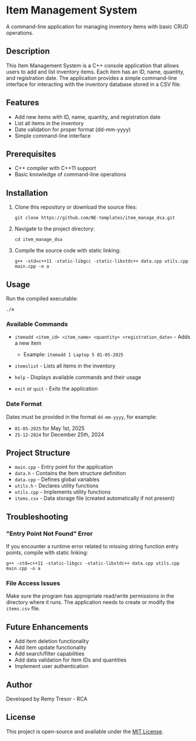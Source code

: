 # Item Management System

A command-line application for managing inventory items with basic CRUD operations.

## Description

This Item Management System is a C++ console application that allows users to add and list inventory items. Each item has an ID, name, quantity, and registration date. The application provides a simple command-line interface for interacting with the inventory database stored in a CSV file.

## Features

- Add new items with ID, name, quantity, and registration date
- List all items in the inventory
- Date validation for proper format (dd-mm-yyyy)
- Simple command-line interface

## Prerequisites

- C++ compiler with C++11 support
- Basic knowledge of command-line operations

## Installation

1. Clone this repository or download the source files:
   ```
   git clone https://github.com/NE-templates/item_manage_dsa.git
   ```

2. Navigate to the project directory:
   ```
   cd item_manage_dsa
   ```

3. Compile the source code with static linking:
   ```
   g++ -std=c++11 -static-libgcc -static-libstdc++ data.cpp utils.cpp main.cpp -o a
   ```

## Usage

Run the compiled executable:
```
./a
```

### Available Commands

- `itemadd <item_id> <item_name> <quantity> <registration_date>` - Adds a new item
  - Example: `itemadd 1 Laptop 5 01-05-2025`
  
- `itemslist` - Lists all items in the inventory

- `help` - Displays available commands and their usage

- `exit` or `quit` - Exits the application

### Date Format

Dates must be provided in the format `dd-mm-yyyy`, for example:
- `01-05-2025` for May 1st, 2025
- `25-12-2024` for December 25th, 2024

## Project Structure

- `main.cpp` - Entry point for the application
- `data.h` - Contains the Item structure definition
- `data.cpp` - Defines global variables
- `utils.h` - Declares utility functions
- `utils.cpp` - Implements utility functions
- `items.csv` - Data storage file (created automatically if not present)

## Troubleshooting

### "Entry Point Not Found" Error

If you encounter a runtime error related to missing string function entry points, compile with static linking:
```
g++ -std=c++11 -static-libgcc -static-libstdc++ data.cpp utils.cpp main.cpp -o a
```

### File Access Issues

Make sure the program has appropriate read/write permissions in the directory where it runs. The application needs to create or modify the `items.csv` file.

## Future Enhancements

- Add item deletion functionality
- Add item update functionality
- Add search/filter capabilities
- Add data validation for item IDs and quantities
- Implement user authentication

## Author

Developed by Remy Tresor - RCA

## License

This project is open-source and available under the [MIT License](LICENSE).